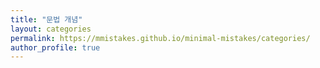 ```yaml
---
title: "문법 개념"
layout: categories
permalink: https://mmistakes.github.io/minimal-mistakes/categories/
author_profile: true
---
```

